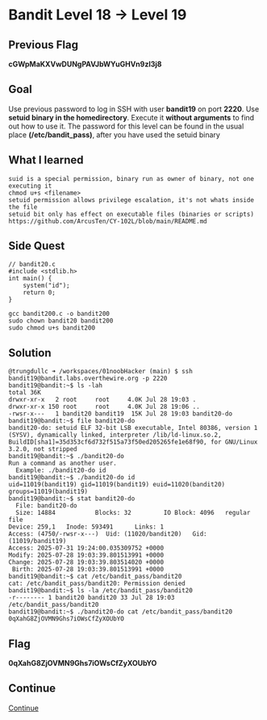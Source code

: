 # Bandit Level 18 → Level 19

## Previous Flag
<b>cGWpMaKXVwDUNgPAVJbWYuGHVn9zl3j8</b>

## Goal
Use previous password to log in SSH with user <b>bandit19</b> on port <b>2220</b>.  Use <b>setuid binary in the homedirectory</b>. Execute it <b>without arguments</b> to find out how to use it. The password for this level can be found in the usual place <b>(/etc/bandit_pass)</b>, after you have used the setuid binary

## What I learned
```
suid is a special permission, binary run as owner of binary, not one executing it
chmod u+s <filename>
setuid permission allows privilege escalation, it's not whats inside the file
setuid bit only has effect on executable files (binaries or scripts)
https://github.com/ArcusTen/CY-102L/blob/main/README.md
```

## Side Quest
```
// bandit20.c
#include <stdlib.h>
int main() {
    system("id");
    return 0;
}

gcc bandit200.c -o bandit200
sudo chown bandit20 bandit200
sudo chmod u+s bandit200
```

## Solution
```
@trungdullc ➜ /workspaces/01noobHacker (main) $ ssh bandit19@bandit.labs.overthewire.org -p 2220
bandit19@bandit:~$ ls -lah
total 36K
drwxr-xr-x   2 root     root     4.0K Jul 28 19:03 .
drwxr-xr-x 150 root     root     4.0K Jul 28 19:06 ..
-rwsr-x---   1 bandit20 bandit19  15K Jul 28 19:03 bandit20-do
bandit19@bandit:~$ file bandit20-do
bandit20-do: setuid ELF 32-bit LSB executable, Intel 80386, version 1 (SYSV), dynamically linked, interpreter /lib/ld-linux.so.2, BuildID[sha1]=35d353cf6d732f515a73f50ed205265fe1e68f90, for GNU/Linux 3.2.0, not stripped
bandit19@bandit:~$ ./bandit20-do
Run a command as another user.
  Example: ./bandit20-do id
bandit19@bandit:~$ ./bandit20-do id
uid=11019(bandit19) gid=11019(bandit19) euid=11020(bandit20) groups=11019(bandit19)
bandit19@bandit:~$ stat bandit20-do
  File: bandit20-do
  Size: 14884           Blocks: 32         IO Block: 4096   regular file
Device: 259,1   Inode: 593491      Links: 1
Access: (4750/-rwsr-x---)  Uid: (11020/bandit20)   Gid: (11019/bandit19)
Access: 2025-07-31 19:24:00.035309752 +0000
Modify: 2025-07-28 19:03:39.801513991 +0000
Change: 2025-07-28 19:03:39.803514020 +0000
 Birth: 2025-07-28 19:03:39.801513991 +0000
bandit19@bandit:~$ cat /etc/bandit_pass/bandit20
cat: /etc/bandit_pass/bandit20: Permission denied
bandit19@bandit:~$ ls -la /etc/bandit_pass/bandit20
-r-------- 1 bandit20 bandit20 33 Jul 28 19:03 /etc/bandit_pass/bandit20
bandit19@bandit:~$ ./bandit20-do cat /etc/bandit_pass/bandit20
0qXahG8ZjOVMN9Ghs7iOWsCfZyXOUbYO
```

## Flag
<b>0qXahG8ZjOVMN9Ghs7iOWsCfZyXOUbYO</b>

## Continue
[Continue](/overthewire/1920.md)